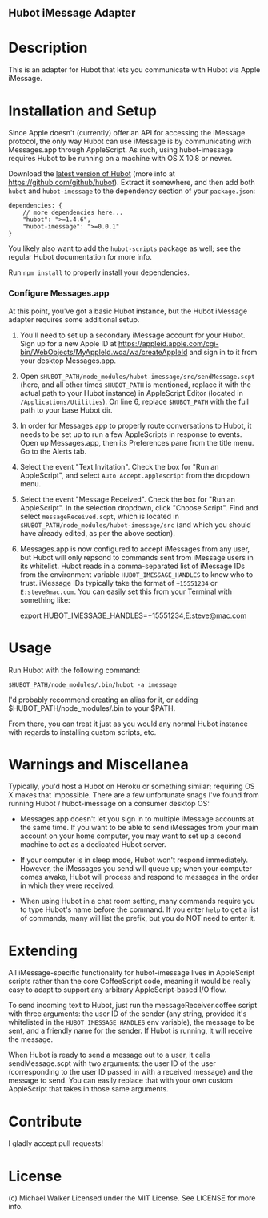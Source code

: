 Hubot iMessage Adapter
----------------------

Description
===========
This is an adapter for Hubot that lets you communicate with Hubot via Apple iMessage.


Installation and Setup
======================
Since Apple doesn't (currently) offer an API for accessing the iMessage protocol,
the only way Hubot can use iMessage is by communicating with Messages.app
through AppleScript. As such, using hubot-imessage requires Hubot to be running
on a machine with OS X 10.8 or newer.

Download the [latest version of Hubot](https://github.com/github/hubot/archive/master.zip)
(more info at https://github.com/github/hubot). Extract it somewhere, and then
add both `hubot` and `hubot-imessage` to the dependency section of your `package.json`:

    dependencies: {
        // more dependencies here...
        "hubot": ">=1.4.6",
        "hubot-imessage": ">=0.0.1"
    }

You likely also want to add the `hubot-scripts` package as well; see the regular
Hubot documentation for more info.

Run `npm install` to properly install your dependencies.


### Configure Messages.app
At this point, you've got a basic Hubot instance, but the Hubot iMessage adapter
requires some additional setup.

1. You'll need to set up a secondary iMessage account for your Hubot. Sign up for a
new Apple ID at https://appleid.apple.com/cgi-bin/WebObjects/MyAppleId.woa/wa/createAppleId
and sign in to it from your desktop Messages.app.

2. Open `$HUBOT_PATH/node_modules/hubot-imessage/src/sendMessage.scpt` (here, and all
other times `$HUBOT_PATH` is mentioned, replace it with the actual path to your Hubot
instance) in AppleScript Editor (located in `/Applications/Utilities`). On line 6,
 replace `$HUBOT_PATH` with the full path to your base Hubot dir.

3. In order for Messages.app to properly route conversations to Hubot, it needs to
be set up to run a few AppleScripts in response to events. Open up Messages.app,
then its Preferences pane from the title menu. Go to the Alerts tab.

4. Select the event "Text Invitation". Check the box for "Run an AppleScript",
and select `Auto Accept.applescript` from the dropdown menu.

5. Select the event "Message Received". Check the box for "Run an AppleScript".
In the selection dropdown, click "Choose Script". Find and select
`messageReceived.scpt`, which is located in `$HUBOT_PATH/node_modules/hubot-imessage/src`
(and which you should have already edited, as per the above section).

6. Messages.app is now configured to accept iMessages from any user, but Hubot
will only repsond to commands sent from iMessage users in its whitelist.
Hubot reads in a comma-separated list of iMessage IDs from the environment
variable `HUBOT_IMESSAGE_HANDLES` to know who to trust. iMessage IDs typically
take the format of `+15551234` or `E:steve@mac.com`.
You can easily set this from your Terminal with something like:

    export HUBOT_IMESSAGE_HANDLES=+15551234,E:steve@mac.com


Usage
=====
Run Hubot with the following command:

    $HUBOT_PATH/node_modules/.bin/hubot -a imessage

I'd probably recommend creating an alias for it, or adding $HUBOT_PATH/node_modules/.bin
to your $PATH.

From there, you can treat it just as you would any normal Hubot instance with
regards to installing custom scripts, etc.


Warnings and Miscellanea
========================
Typically, you'd host a Hubot on Heroku or something similar; requiring OS X
makes that impossible. There are a few unfortunate snags I've found from running
Hubot / hubot-imessage on a consumer desktop OS:

* Messages.app doesn't let you sign in to multiple iMessage accounts at the same
time. If you want to be able to send iMessages from your main account on your home
computer, you may want to set up a second machine to act as a dedicated Hubot
server.

* If your computer is in sleep mode, Hubot won't respond immediately. However,
the iMessages you send will queue up; when your computer comes awake, Hubot will
process and respond to messages in the order in which they were received.

* When using Hubot in a chat room setting, many commands require you to type
Hubot's name before the command. If you enter `help` to get a list of commands,
many will list the prefix, but you do NOT need to enter it.


Extending
=========
All iMessage-specific functionality for hubot-imessage lives in AppleScript
scripts rather than the core CoffeeScript code, meaning it would be really easy
to adapt to support any arbitrary AppleScript-based I/O flow.

To send incoming text to Hubot, just run the messageReceiver.coffee script
with three arguments: the user ID of the sender (any string, provided it's
whitelisted in the `HUBOT_IMESSAGE_HANDLES` env variable), the message to
be sent, and a friendly name for the sender. If Hubot is running, it will
receive the message.

When Hubot is ready to send a message out to a user, it calls sendMessage.scpt
with two arguments: the user ID of the user (corresponding to the user ID passed
in with a received message) and the message to send. You can easily replace that
with your own custom AppleScript that takes in those same arguments.


Contribute
==========
I gladly accept pull requests!


License
=======
(c) Michael Walker
Licensed under the MIT License. See LICENSE for more info.
